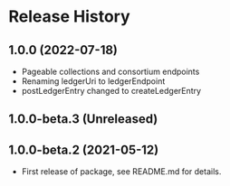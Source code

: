 # Release History

## 1.0.0 (2022-07-18)
- Pageable collections and consortium endpoints
- Renaming ledgerUri to ledgerEndpoint
- postLedgerEntry changed to createLedgerEntry

## 1.0.0-beta.3 (Unreleased)


## 1.0.0-beta.2 (2021-05-12)

- First release of package, see README.md for details.
